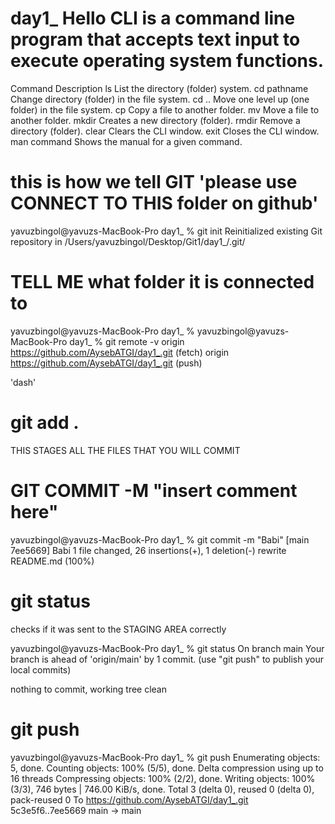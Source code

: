 # day1_ Hello CLI is a command line program that accepts text input to execute operating system functions.
Command	Description
ls	List the directory (folder) system.
cd pathname	Change directory (folder) in the file system.
cd ..	Move one level up (one folder) in the file system.
cp	Copy a file to another folder.
mv	Move a file to another folder.
mkdir	Creates a new directory (folder).
rmdir	Remove a directory (folder).
clear	Clears the CLI window.
exit	Closes the CLI window.
man command	Shows the manual for a given command.

# this is how we tell GIT 'please use CONNECT TO THIS folder on github'
yavuzbingol@yavuzs-MacBook-Pro day1_ % git init 
Reinitialized existing Git repository in /Users/yavuzbingol/Desktop/Git1/day1_/.git/

# TELL ME what folder it is connected to
yavuzbingol@yavuzs-MacBook-Pro day1_ % yavuzbingol@yavuzs-MacBook-Pro day1_ % git remote -v
origin  https://github.com/AysebATGI/day1_.git (fetch)
origin  https://github.com/AysebATGI/day1_.git (push)

'dash'

# git add .
THIS STAGES ALL THE FILES THAT YOU WILL COMMIT

# GIT COMMIT -M "insert comment here"

yavuzbingol@yavuzs-MacBook-Pro day1_ % git commit -m "Babi"
[main 7ee5669] Babi
 1 file changed, 26 insertions(+), 1 deletion(-)
 rewrite README.md (100%)


# git status
checks if it was sent to the STAGING AREA correctly

yavuzbingol@yavuzs-MacBook-Pro day1_ % git status
On branch main
Your branch is ahead of 'origin/main' by 1 commit.
  (use "git push" to publish your local commits)

nothing to commit, working tree clean

# git push
yavuzbingol@yavuzs-MacBook-Pro day1_ % git push 
Enumerating objects: 5, done.
Counting objects: 100% (5/5), done.
Delta compression using up to 16 threads
Compressing objects: 100% (2/2), done.
Writing objects: 100% (3/3), 746 bytes | 746.00 KiB/s, done.
Total 3 (delta 0), reused 0 (delta 0), pack-reused 0
To https://github.com/AysebATGI/day1_.git
   5c3e5f6..7ee5669  main -> main